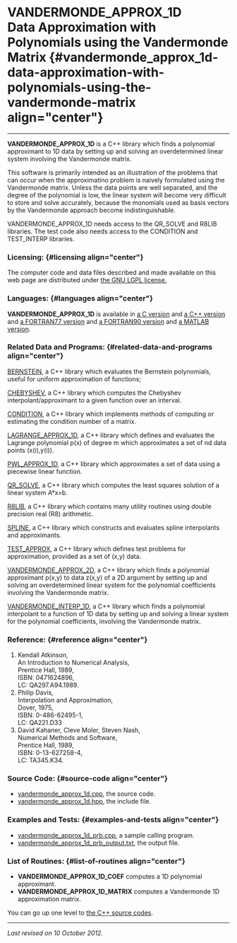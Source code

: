 VANDERMONDE\_APPROX\_1D\
Data Approximation with Polynomials using the Vandermonde Matrix {#vandermonde_approx_1d-data-approximation-with-polynomials-using-the-vandermonde-matrix align="center"}
================================================================

------------------------------------------------------------------------

**VANDERMONDE\_APPROX\_1D** is a C++ library which finds a polynomial
approximant to 1D data by setting up and solving an overdetermined
linear system involving the Vandermonde matrix.

This software is primarily intended as an illustration of the problems
that can occur when the approximatino problem is naively formulated
using the Vandermonde matrix. Unless the data points are well separated,
and the degree of the polynomial is low, the linear system will become
very difficult to store and solve accurately, because the monomials used
as basis vectors by the Vandermonde approach become indistinguishable.

VANDERMONDE\_APPROX\_1D needs access to the QR\_SOLVE and R8LIB
libraries. The test code also needs access to the CONDITION and
TEST\_INTERP libraries.

### Licensing: {#licensing align="center"}

The computer code and data files described and made available on this
web page are distributed under [the GNU LGPL
license.](../../txt/gnu_lgpl.txt)

### Languages: {#languages align="center"}

**VANDERMONDE\_APPROX\_1D** is available in [a C
version](../../c_src/vandermonde_approx_1d/vandermonde_approx_1d.html)
and [a C++
version](../../cpp_src/vandermonde_approx_1d/vandermonde_approx_1d.html)
and [a FORTRAN77
version](../../f77_src/vandermonde_approx_1d/vandermonde_approx_1d.html)
and [a FORTRAN90
version](../../f_src/vandermonde_approx_1d/vandermonde_approx_1d.html)
and [a MATLAB
version](../../m_src/vandermonde_approx_1d/vandermonde_approx_1d.html).

### Related Data and Programs: {#related-data-and-programs align="center"}

[BERNSTEIN](../../cpp_src/bernstein/bernstein.html), a C++ library which
evaluates the Bernstein polynomials, useful for uniform approximation of
functions;

[CHEBYSHEV](../../cpp_src/chebyshev/chebyshev.html), a C++ library which
computes the Chebyshev interpolant/approximant to a given function over
an interval.

[CONDITION](../../cpp_src/condition/condition.html), a C++ library which
implements methods of computing or estimating the condition number of a
matrix.

[LAGRANGE\_APPROX\_1D](../../cpp_src/lagrange_approx_1d/lagrange_approx_1d.html),
a C++ library which defines and evaluates the Lagrange polynomial p(x)
of degree m which approximates a set of nd data points (x(i),y(i)).

[PWL\_APPROX\_1D](../../cpp_src/pwl_approx_1d/pwl_approx_1d.html), a C++
library which approximates a set of data using a piecewise linear
function.

[QR\_SOLVE](../../cpp_src/qr_solve/qr_solve.html), a C++ library which
computes the least squares solution of a linear system A\*x=b.

[R8LIB](../../cpp_src/r8lib/r8lib.html), a C++ library which contains
many utility routines using double precision real (R8) arithmetic.

[SPLINE](../../cpp_src/spline/spline.html), a C++ library which
constructs and evaluates spline interpolants and approximants.

[TEST\_APPROX](../../cpp_src/test_approx/test_approx.html), a C++
library which defines test problems for approximation, provided as a set
of (x,y) data.

[VANDERMONDE\_APPROX\_2D](../../cpp_src/vandermonde_approx_2d/vandermonde_approx_2d.html),
a C++ library which finds a polynomial approximant p(x,y) to data z(x,y)
of a 2D argument by setting up and solving an overdetermined linear
system for the polynomial coefficients involving the Vandermonde matrix.

[VANDERMONDE\_INTERP\_1D](../../cpp_src/vandermonde_interp_1d/vandermonde_interp_1d.html),
a C++ library which finds a polynomial interpolant to a function of 1D
data by setting up and solving a linear system for the polynomial
coefficients, involving the Vandermonde matrix.

### Reference: {#reference align="center"}

1.  Kendall Atkinson,\
    An Introduction to Numerical Analysis,\
    Prentice Hall, 1989,\
    ISBN: 0471624896,\
    LC: QA297.A94.1989.
2.  Philip Davis,\
    Interpolation and Approximation,\
    Dover, 1975,\
    ISBN: 0-486-62495-1,\
    LC: QA221.D33
3.  David Kahaner, Cleve Moler, Steven Nash,\
    Numerical Methods and Software,\
    Prentice Hall, 1989,\
    ISBN: 0-13-627258-4,\
    LC: TA345.K34.

### Source Code: {#source-code align="center"}

-   [vandermonde\_approx\_1d.cpp](vandermonde_approx_1d.cpp), the source
    code.
-   [vandermonde\_approx\_1d.hpp](vandermonde_approx_1d.hpp), the
    include file.

### Examples and Tests: {#examples-and-tests align="center"}

-   [vandermonde\_approx\_1d\_prb.cpp](vandermonde_approx_1d_prb.cpp), a
    sample calling program.
-   [vandermonde\_approx\_1d\_prb\_output.txt](vandermonde_approx_1d_prb_output.txt),
    the output file.

### List of Routines: {#list-of-routines align="center"}

-   **VANDERMONDE\_APPROX\_1D\_COEF** computes a 1D polynomial
    approximant.
-   **VANDERMONDE\_APPROX\_1D\_MATRIX** computes a Vandermonde 1D
    approximation matrix.

You can go up one level to [the C++ source codes](../cpp_src.html).

------------------------------------------------------------------------

*Last revised on 10 October 2012.*
